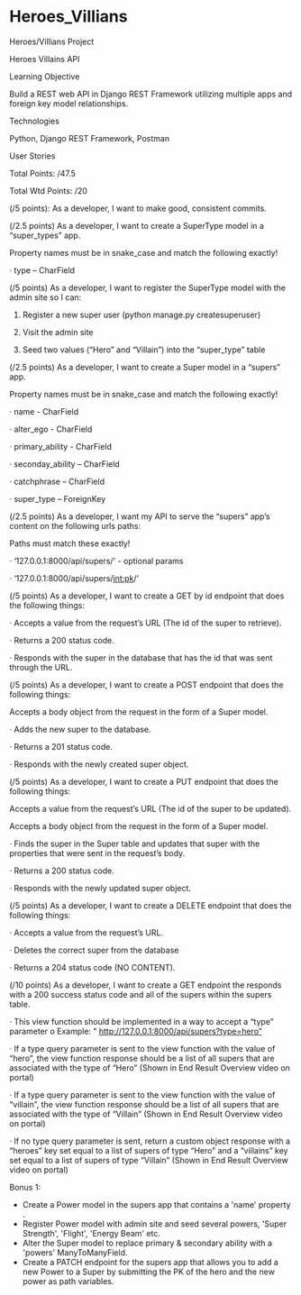 # Heroes_Villians

Heroes/Villians Project

Heroes Villains API

Learning Objective

Build a REST web API in Django REST Framework utilizing multiple apps and foreign key model relationships.

Technologies

Python, Django REST Framework, Postman

User Stories

Total Points: /47.5

Total Wtd Points: /20

(/5 points): As a developer, I want to make good, consistent commits.

(/2.5 points) As a developer, I want to create a SuperType model in a “super_types” app.

Property names must be in snake_case and match the following exactly!

· type – CharField

(/5 points) As a developer, I want to register the SuperType model with the admin site so I can:

1. Register a new super user (python manage.py createsuperuser)

2. Visit the admin site

3. Seed two values (“Hero” and “Villain”) into the “super_type” table

(/2.5 points) As a developer, I want to create a Super model in a “supers” app.

Property names must be in snake_case and match the following exactly!

· name - CharField

· alter_ego - CharField

· primary_ability - CharField

· seconday_ability – CharField

· catchphrase – CharField

· super_type – ForeignKey

(/2.5 points) As a developer, I want my API to serve the “supers” app’s content on the following urls paths:

Paths must match these exactly!

· ‘127.0.0.1:8000/api/supers/' - optional params

· ‘127.0.0.1:8000/api/supers/<int:pk>/’

(/5 points) As a developer, I want to create a GET by id endpoint that does the following things:

· Accepts a value from the request’s URL (The id of the super to retrieve).

· Returns a 200 status code.

· Responds with the super in the database that has the id that was sent through the URL.

(/5 points) As a developer, I want to create a POST endpoint that does the following things:

Accepts a body object from the request in the form of a Super model.

· Adds the new super to the database.

· Returns a 201 status code.

· Responds with the newly created super object.

(/5 points) As a developer, I want to create a PUT endpoint that does the following things:

Accepts a value from the request’s URL (The id of the super to be updated).

Accepts a body object from the request in the form of a Super model.

· Finds the super in the Super table and updates that super with the properties that were sent in the request’s body.

· Returns a 200 status code.

· Responds with the newly updated super object.

(/5 points) As a developer, I want to create a DELETE endpoint that does the following things:

· Accepts a value from the request’s URL.

· Deletes the correct super from the database

· Returns a 204 status code (NO CONTENT).

(/10 points) As a developer, I want to create a GET endpoint the responds with a 200 success status code and all of the supers within the supers table.

· This view function should be implemented in a way to accept a “type” parameter o Example: " http://127.0.0.1:8000/api/supers?type=hero”

· If a type query parameter is sent to the view function with the value of “hero”, the view function response should be a list of all supers that are associated with the type of “Hero” (Shown in End Result Overview video on portal)

· If a type query parameter is sent to the view function with the value of “villain”, the view function response should be a list of all supers that are associated with the type of “Villain” (Shown in End Result Overview video on portal)

· If no type query parameter is sent, return a custom object response with a “heroes” key set equal to a list of supers of type “Hero” and a “villains” key set equal to a list of supers of type “Villain” (Shown in End Result Overview video on portal)

Bonus 1:

- Create a Power model in the supers app that contains a 'name' property .
- Register Power model with admin site and seed several powers, 'Super Strength', 'Flight', 'Energy Beam' etc.
- Alter the Super model to replace primary & secondary ability with a 'powers' ManyToManyField.
- Create a PATCH endpoint for the supers app that allows you to add a new Power to a Super by submitting the PK of the hero and the new power as path variables.
